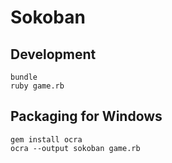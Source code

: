 # Sokoban

## Development

```
bundle
ruby game.rb
```

## Packaging for Windows

```
gem install ocra
ocra --output sokoban game.rb
```
